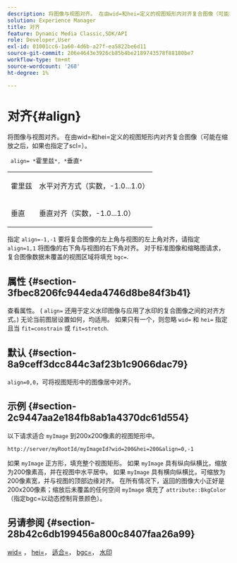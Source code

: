 ```yaml
---
description: 将图像与视图对齐。 在由wid=和hei=定义的视图矩形内对齐复合图像（可能在缩放之后，如果也指定了scl=）。
solution: Experience Manager
title: 对齐
feature: Dynamic Media Classic,SDK/API
role: Developer,User
exl-id: 01001cc6-1a60-4d6b-a27f-ea5822be6d11
source-git-commit: 206e4643e3926cb85b4be2189743578f88180be7
workflow-type: tm+mt
source-wordcount: '268'
ht-degree: 1%

---
```


# 对齐{#align}

将图像与视图对齐。 在由wid=和hei=定义的视图矩形内对齐复合图像（可能在缩放之后，如果也指定了scl=）。

` align= *`霍里兹`*, *`垂直`*`

<table id="simpletable_4CB26F72A56D4515B767C303F8E8A1CF"> 
 <tr class="strow"> 
  <td class="stentry"> <p> <span class="codeph"> <span class="varname"> 霍里兹 </span> </span> </p> </td> 
  <td class="stentry"> <p>水平对齐方式（实数，-1.0...1.0） </p> </td> 
 </tr> 
 <tr class="strow"> 
  <td class="stentry"> <p> <span class="codeph"> <span class="varname"> 垂直 </span> </span> </p> </td> 
  <td class="stentry"> <p>垂直对齐（实数，-1.0...1.0） </p> </td> 
 </tr> 
</table>

指定 `align=-1,-1` 要将复合图像的左上角与视图的左上角对齐，请指定 `align=1,1` 将图像的右下角与视图的右下角对齐。 对于标准图像和缩略图请求，复合图像数据未覆盖的视图区域将填充 `bgc=`.

## 属性 {#section-3fbec8206fc944eda4746d8be84f3b41}

查看属性。 ( `align=` 还用于定义水印图像与应用了水印的复合图像之间的对齐方式。) 无论当前图层设置如何，均适用。 如果只有一个，则忽略 `wid=` 和 `hei=` 指定且当 `fit=constrain` 或 `fit=stretch`.

## 默认 {#section-8a9ceff3dcc844c3af23b1c9066dac79}

`align=0,0`，可将视图矩形中的图像居中对齐。

## 示例 {#section-2c9447aa2e184fb8ab1a4370dc61d554}

以下请求适合 `myImage` 到200x200像素的视图矩形中。

`http://server/myRootId/myImageId?wid=200&hei=200&align=0,-1`

如果 `myImage` 正方形，填充整个视图矩形。 如果 `myImage` 具有纵向纵横比，缩放为200像素高，并在视图中水平居中。 如果 `myImage` 具有横向纵横比，可缩放为200像素宽，并与视图的顶部边缘对齐。 在所有情况下，返回的图像大小正好是200x200像素；缩放后未覆盖的任何空间 `myImage` 填充了 `attribute::BkgColor` （指定bgc=以动态控制背景颜色）。

## 另请参阅 {#section-28b42c6db199456a800c8407faa26a99}

[wid=](../../../../../is-api/http-ref/image-serving-api-ref/c-http-protocol-reference/c-command-reference/r-is-http-wid.md#reference-bfeadcb67bf4485f851eb21345527e47) ， [hei=](../../../../../is-api/http-ref/image-serving-api-ref/c-http-protocol-reference/c-command-reference/r-is-http-hei.md#reference-6d6f556ccc0e4b98a815e8a5c1944a96)， [适合=](../../../../../is-api/http-ref/image-serving-api-ref/c-http-protocol-reference/c-command-reference/r-fit.md#reference-f11bff6d93d143d6b135de3a923bc989)， [bgc=](../../../../../is-api/http-ref/image-serving-api-ref/c-http-protocol-reference/c-command-reference/r-bgc.md#reference-53376175f617446fbe5c69120f834b88)， [水印](../../../../../is-api/http-ref/image-serving-api-ref/c-http-protocol-reference/c-syntax-and-features/r-watermarks.md#reference-35d2c3a2c98349b792921c6cb8e73832)
